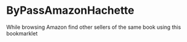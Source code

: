 ByPassAmazonHachette
====================

While browsing Amazon find other sellers of the same book using this bookmarklet
